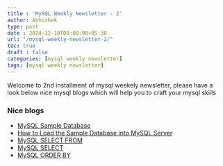 ```yaml
---
title : 'MySQL Weekly Newsletter - 2'
author: Abhishek
type: post
date : 2024-12-10T00:00:00+05:30
url: "/mysql-weekly-newsletter-2/"
toc: true
draft : false
categories: [mysql weekly newsletter]
tags: [mysql weekly newsletter]
---
```


Welcome to 2nd installment of mysql weekely newsletter, please have a look below nice mysql blogs which will
help you to craft your mysql skiils

### Nice blogs

* [MySQL Sample Database](https://www.mysqltutorial.org/getting-started-with-mysql/mysql-sample-database/)
* [How to Load the Sample Database into MySQL Server](https://www.mysqltutorial.org/getting-started-with-mysql/how-to-load-sample-database-into-mysql-database-server/)
* [MySQL SELECT FROM](https://www.mysqltutorial.org/mysql-basics/mysql-select-from/)
* [MySQL SELECT](https://www.mysqltutorial.org/mysql-basics/mysql-select/)
* [MySQL ORDER BY](https://www.mysqltutorial.org/mysql-basics/mysql-order-by/)

